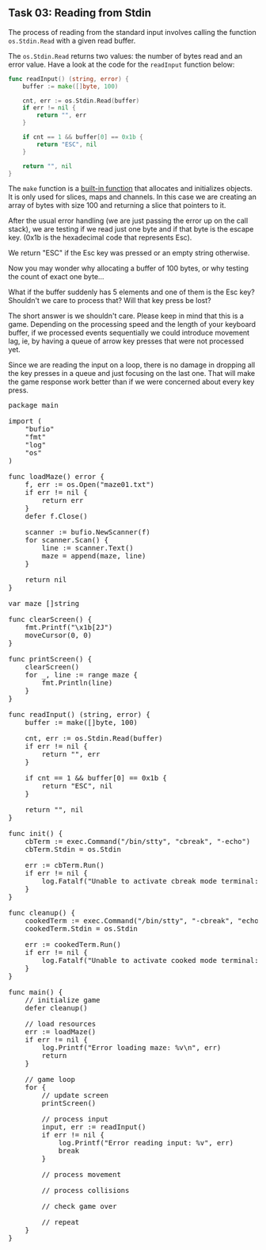 ## Task 03: Reading from Stdin

The process of reading from the standard input involves calling the function `os.Stdin.Read` with a given read buffer.

The `os.Stdin.Read` returns two values: the number of bytes read and an error value. Have a look at the code for the `readInput` function below:

```go
func readInput() (string, error) {
    buffer := make([]byte, 100)

    cnt, err := os.Stdin.Read(buffer)
    if err != nil {
        return "", err
    }

    if cnt == 1 && buffer[0] == 0x1b {
        return "ESC", nil
    }

    return "", nil
}
```

The `make` function is a [built-in function](https://golang.org/pkg/builtin/#make) that allocates and initializes objects. It is only used for slices, maps and channels. In this case we are creating an array of bytes with size 100 and returning a slice that pointers to it.

After the usual error handling (we are just passing the error up on the call stack), we are testing if we read just one byte and if that byte is the escape key. (0x1b is the hexadecimal code that represents Esc).

We return "ESC" if the Esc key was pressed or an empty string otherwise.

Now you may wonder why allocating a buffer of 100 bytes, or why testing the count of exact one byte... 

What if the buffer suddenly has 5 elements and one of them is the Esc key? Shouldn't we care to process that? Will that key press be lost?

The short answer is we shouldn't care. Please keep in mind that this is a game. Depending on the processing speed and the length of your keyboard buffer, if we processed events sequentially we could introduce movement lag, ie, by having a queue of arrow key presses that were not processed yet.

Since we are reading the input on a loop, there is no damage in dropping all the key presses in a queue and just focusing on the last one. That will make the game response work better than if we were concerned about every key press.

<pre class="file" data-filename="/work/packgo/main.go" data-target="replace">
package main

import (
	"bufio"
	"fmt"
	"log"
	"os"
)

func loadMaze() error {
	f, err := os.Open("maze01.txt")
	if err != nil {
		return err
	}
	defer f.Close()

	scanner := bufio.NewScanner(f)
	for scanner.Scan() {
		line := scanner.Text()
		maze = append(maze, line)
	}

	return nil
}

var maze []string

func clearScreen() {
	fmt.Printf("\x1b[2J")
	moveCursor(0, 0)
}

func printScreen() {
	clearScreen()
	for _, line := range maze {
		fmt.Println(line)
	}
}

func readInput() (string, error) {
	buffer := make([]byte, 100)

	cnt, err := os.Stdin.Read(buffer)
	if err != nil {
		return "", err
	}

	if cnt == 1 && buffer[0] == 0x1b {
		return "ESC", nil
	}

	return "", nil
}

func init() {
	cbTerm := exec.Command("/bin/stty", "cbreak", "-echo")
	cbTerm.Stdin = os.Stdin

	err := cbTerm.Run()
	if err != nil {
		log.Fatalf("Unable to activate cbreak mode terminal: %v\n", err)
	}
}

func cleanup() {
	cookedTerm := exec.Command("/bin/stty", "-cbreak", "echo")
	cookedTerm.Stdin = os.Stdin

	err := cookedTerm.Run()
	if err != nil {
		log.Fatalf("Unable to activate cooked mode terminal: %v\n", err)
	}
}

func main() {
	// initialize game
	defer cleanup()

	// load resources
	err := loadMaze()
	if err != nil {
		log.Printf("Error loading maze: %v\n", err)
		return
	}

	// game loop
	for {
		// update screen
		printScreen()

		// process input
		input, err := readInput()
		if err != nil {
			log.Printf("Error reading input: %v", err)
			break
		}

		// process movement

		// process collisions

		// check game over

		// repeat
	}
}
</pre>
